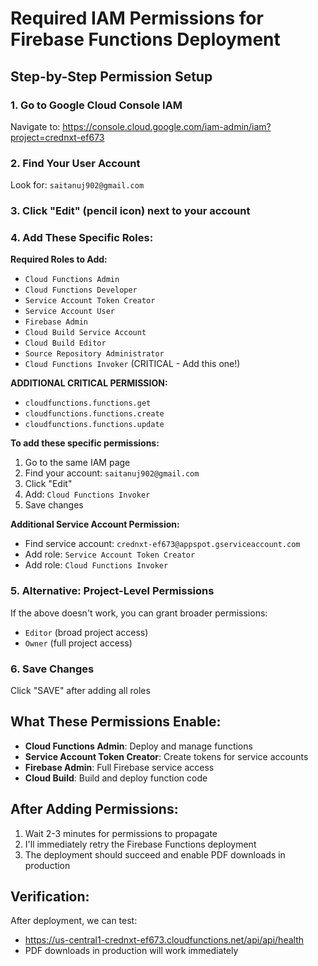 # Required IAM Permissions for Firebase Functions Deployment

## Step-by-Step Permission Setup

### 1. Go to Google Cloud Console IAM
Navigate to: https://console.cloud.google.com/iam-admin/iam?project=crednxt-ef673

### 2. Find Your User Account
Look for: `saitanuj902@gmail.com`

### 3. Click "Edit" (pencil icon) next to your account

### 4. Add These Specific Roles:

**Required Roles to Add:**
- `Cloud Functions Admin`
- `Cloud Functions Developer` 
- `Service Account Token Creator`
- `Service Account User`
- `Firebase Admin`
- `Cloud Build Service Account`
- `Cloud Build Editor`
- `Source Repository Administrator`
- `Cloud Functions Invoker` (CRITICAL - Add this one!)

**ADDITIONAL CRITICAL PERMISSION:**
- `cloudfunctions.functions.get`
- `cloudfunctions.functions.create`
- `cloudfunctions.functions.update`

**To add these specific permissions:**
1. Go to the same IAM page
2. Find your account: `saitanuj902@gmail.com`
3. Click "Edit"
4. Add: `Cloud Functions Invoker`
5. Save changes

**Additional Service Account Permission:**
- Find service account: `crednxt-ef673@appspot.gserviceaccount.com`
- Add role: `Service Account Token Creator`
- Add role: `Cloud Functions Invoker`

### 5. Alternative: Project-Level Permissions
If the above doesn't work, you can grant broader permissions:
- `Editor` (broad project access)
- `Owner` (full project access)

### 6. Save Changes
Click "SAVE" after adding all roles

## What These Permissions Enable:
- **Cloud Functions Admin**: Deploy and manage functions
- **Service Account Token Creator**: Create tokens for service accounts
- **Firebase Admin**: Full Firebase service access
- **Cloud Build**: Build and deploy function code

## After Adding Permissions:
1. Wait 2-3 minutes for permissions to propagate
2. I'll immediately retry the Firebase Functions deployment
3. The deployment should succeed and enable PDF downloads in production

## Verification:
After deployment, we can test:
- https://us-central1-crednxt-ef673.cloudfunctions.net/api/api/health
- PDF downloads in production will work immediately